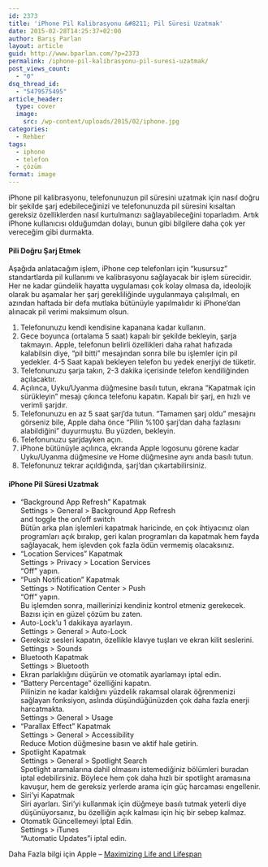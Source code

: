 ```yaml
---
id: 2373
title: 'iPhone Pil Kalibrasyonu &#8211; Pil Süresi Uzatmak'
date: 2015-02-28T14:25:37+02:00
author: Barış Parlan
layout: article
guid: http://www.bparlan.com/?p=2373
permalink: /iphone-pil-kalibrasyonu-pil-suresi-uzatmak/
post_views_count:
  - "0"
dsq_thread_id:
  - "5479575495"
article_header:
  type: cover
  image:
    src: /wp-content/uploads/2015/02/iphone.jpg
categories:
  - Rehber
tags:
  - iphone
  - telefon
  - çözüm
format: image
---
```


iPhone pil kalibrasyonu, telefonunuzun pil süresini uzatmak için nasıl doğru bir şekilde şarj edebileceğinizi ve telefonunuzda pil süresini kısaltan gereksiz özelliklerden nasıl kurtulmanızı sağlayabileceğini toparladım. Artık iPhone kullanıcısı olduğumdan dolayı, bunun gibi bilgilere daha çok yer vereceğim gibi durmakta.

#### Pili Doğru Şarj Etmek

Aşağıda anlatacağım işlem, iPhone cep telefonları için &#8220;kusursuz&#8221; standartlarda pil kullanımı ve kalibrasyonu sağlayacak bir işlem sürecidir. Her ne kadar gündelik hayatta uygulaması çok kolay olmasa da, ideolojik olarak bu aşamalar her şarj gerekliliğinde uygulanmaya çalışılmalı, en azından haftada bir defa mutlaka bütünüyle yapılmalıdır ki iPhone&#8217;dan alınacak pil verimi maksimum olsun.

  1. Telefonunuzu kendi kendisine kapanana kadar kullanın.
  2. Gece boyunca (ortalama 5 saat) kapalı bir şekilde bekleyin, şarja takmayın. Apple, telefonun belirli özellikleri daha rahat hafızada kalabilsin diye, &#8220;pil bitti&#8221; mesajından sonra bile bu işlemler için pil yedekler. 4-5 Saat kapalı bekleyen telefon bu yedek enerjiyi de tüketir.
  3. Telefonunuzu şarja takın, 2-3 dakika içerisinde telefon kendiliğinden açılacaktır.
  4. Açılınca, Uyku/Uyanma düğmesine basılı tutun, ekrana &#8220;Kapatmak için sürükleyin&#8221; mesajı çıkınca telefonu kapatın. Kapalı bir şarj, en hızlı ve verimli şarjdır.
  5. Telefonunuzu en az 5 saat şarj&#8217;da tutun. &#8220;Tamamen şarj oldu&#8221; mesajını görseniz bile, Apple daha önce &#8220;Pilin %100 şarj&#8217;dan daha fazlasını alabildiğini&#8221; duyurmuştu. Bu yüzden, bekleyin.
  6. Telefonunuzu şarjdayken açın.
  7. iPhone bütünüyle açılınca, ekranda Apple logosunu görene kadar Uyku/Uyanma düğmesine ve Home düğmesine aynı anda basılı tutun.
  8. Telefonunuz tekrar açıldığında, şarj&#8217;dan çıkartabilirsiniz.

#### iPhone Pil Süresi Uzatmak

  * &#8220;Background App Refresh&#8221; Kapatmak  
    Settings > General > Background App Refresh  
    and toggle the on/off switch  
    Bütün arka plan işlemleri kapatmak haricinde, en çok ihtiyacınız olan programları açık bırakıp, geri kalan programları da kapatmak hem fayda sağlayacak, hem işlevden çok fazla ödün vermemiş olacaksınız.
  * &#8220;Location Services&#8221; Kapatmak  
    Settings > Privacy > Location Services  
    &#8220;Off&#8221; yapın.
  * &#8220;Push Notification&#8221; Kapatmak  
    Settings > Notification Center > Push  
    &#8220;Off&#8221; yapın.  
    Bu işlemden sonra, maillerinizi kendiniz kontrol etmeniz gerekecek. Bazısı için en güzel çözüm bu zaten.
  * Auto-Lock&#8217;u 1 dakikaya ayarlayın.  
    Settings > General > Auto-Lock
  * Gereksiz sesleri kapatın, özellikle klavye tuşları ve ekran kilit seslerini.  
    Settings > Sounds
  * Bluetooth Kapatmak  
    Settings > Bluetooth
  * Ekran parlaklığını düşürün ve otomatik ayarlamayı iptal edin.
  * &#8220;Battery Percentage&#8221; özelliğini kapatın.  
    Pilinizin ne kadar kaldığını yüzdelik rakamsal olarak öğrenmenizi sağlayan fonksiyon, aslında düşündüğünüzden çok daha fazla enerji harcatmakta.  
    Settings > General > Usage
  * &#8220;Parallax Effect&#8221; Kapatmak  
    Settings > General > Accessibility  
    Reduce Motion düğmesine basın ve aktif hale getirin.
  * Spotlight Kapatmak  
    Settings > General > Spotlight Search  
    Spotlight aramalarına dahil olmasını istemediğiniz bölümleri buradan iptal edebilirsiniz. Böylece hem çok daha hızlı bir spotlight aramasına kavuşur, hem de gereksiz yerlerde arama için güç harcaması engellenir.
  * Siri&#8217;yi Kapatmak  
    Siri ayarları. Siri&#8217;yi kullanmak için düğmeye basılı tutmak yeterli diye düşünüyorsanız, bu özelliğin açık kalması için hiç bir sebep kalmaz.
  * Otomatik Güncellemeyi İptal Edin.  
    Settings > iTunes  
    &#8220;Automatic Updates&#8221;i iptal edin.

Daha Fazla bilgi için Apple &#8211; <a title="Apple - Maximizing Life and Lifespan" href="http://adf.ly/14zd3m" target="_blank">Maximizing Life and Lifespan</a>
